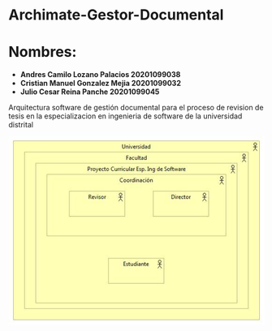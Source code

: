 # Archimate-Gestor-Documental

# Nombres: 	
- **Andres Camilo Lozano Palacios       20201099038**
- **Cristian Manuel Gonzalez Mejia	    20201099032**
- **Julio Cesar Reina Panche		        20201099045**

Arquitectura software de gestión documental para el proceso de revision de tesis en la especializacion en ingenieria de software de la universidad distrital

![PUNTO DE VISTA ORGANIZACIONAL](img/Organizacional.jpg)

